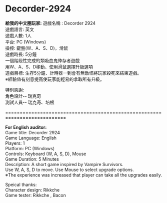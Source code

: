 # Decorder-2924
  **給我的中文圈玩家:**
  遊戲名稱 : Decorder 2924  
  遊戲語言: 英文  
  遊戲人數: 1人  
  平台: PC (Windows)  
  操控: 鍵盤(W、A、S、D)，滑鼠  
  遊戲時長: 5分鐘  
  一個階段性完成的類吸血鬼倖存者遊戲  
  用W、A、S、D移動、使用滑鼠選擇升級選項  
  遊戲目標: 生存5分鐘、計時器一到會有無敵怪將玩家殺死來結束遊戲。  
  ※經驗值有刻意提高使玩家能輕易的拿取所有升級。  

  特別感謝:  
  角色設計-- 瑞克奇  
  測試人員-- 瑞克奇、培根  

  ===========================================================================  

  **For English auditor:**  
  Game title: Decorder 2924  
  Game Language: English  
  Players: 1  
  Platform: PC (Windows)  
  Controls: Keyboard (W, A, S, D), Mouse  
  Game Duration: 5 Minutes  
  Description: A short game inspired by Vampire Survivors.  
  Use W, A, S, D to move. Use Mouse to select upgrade options.  
  ※The experience was increased that player can take all the upgrades easily.  

  Speical thanks:  
  Character design: Rikkche  
  Game tester: Rikkche , Bacon  
